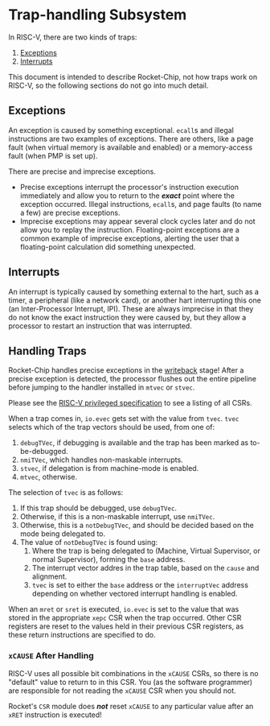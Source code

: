 # Trap-handling Subsystem

In RISC-V, there are two kinds of traps:
  1. [Exceptions](#exceptions)
  2. [Interrupts](#interrupts)

This document is intended to describe Rocket-Chip, not how traps work on RISC-V, so the following sections do not go into much detail.

## Exceptions
An exception is caused by something exceptional.
`ecall`s and illegal instructions are two examples of exceptions.
There are others, like a page fault (when virtual memory is available and enabled) or a memory-access fault (when PMP is set up).

There are precise and imprecise exceptions.
  * Precise exceptions interrupt the processor's instruction execution immediately and allow you to return to the ***exact*** point where the exception occurred.
    Illegal instructions, `ecall`s, and page faults (to name a few) are precise exceptions.
  * Imprecise exceptions may appear several clock cycles later and do not allow you to replay the instruction.
    Floating-point exceptions are a common example of imprecise exceptions, alerting the user that a floating-point calculation did something unexpected.

## Interrupts
An interrupt is typically caused by something external to the hart, such as a timer, a peripheral (like a network card), or another hart interrupting this one (an Inter-Processor Interrupt, IPI).
These are always imprecise in that they do not know the exact instruction they were caused by, but they allow a processor to restart an instruction that was interrupted.

## Handling Traps
Rocket-Chip handles precise exceptions in the [writeback](../rocket-core/writeback.md) stage!
After a precise exception is detected, the processor flushes out the entire pipeline before jumping to the handler installed in `mtvec` or `stvec`.

<div class="note">
Please see the <a href="https://github.com/riscv/riscv-isa-manual/releases">RISC-V privileged specification</a> to see a listing of all CSRs.
</div>

When a trap comes in, `io.evec` gets set with the value from `tvec`.
`tvec` selects which of the trap vectors should be used, from one of:
  1. `debugTVec`, if debugging is available and the trap has been marked as to-be-debugged.
  2. `nmiTVec`, which handles non-maskable interrupts.
  3. `stvec`, if delegation is from machine-mode is enabled.
  4. `mtvec`, otherwise.

The selection of `tvec` is as follows:
  1. If this trap should be debugged, use `debugTVec`.
  2. Otherwise, if this is a non-maskable interrupt, use `nmiTVec`.
  3. Otherwise, this is a `notDebugTVec`, and should be decided based on the mode being delegated to.
  4. The value of `notDebugTVec` is found using:
     1. Where the trap is being delegated to (Machine, Virtual Supervisor, or normal Supervisor), forming the `base` address.
     2. The interrupt vector addres in the trap table, based on the `cause` and alignment.
     3. `tvec` is set to either the `base` address or the `interruptVec` address depending on whether vectored interrupt handling is enabled.

When an `mret` or `sret` is executed, `io.evec` is set to the value that was stored in the appropriate `xepc` CSR when the trap occurred.
Other CSR registers are reset to the values held in their previous CSR registers, as these return instructions are specified to do.

### `xCAUSE` After Handling
RISC-V uses all possible bit combinations in the `xCAUSE` CSRs, so there is no "default" value to return to in this CSR.
You (as the software programmer) are responsible for not reading the `xCAUSE` CSR when you should not.

<div class="warning">
Rocket's <CODE>CSR</CODE> module does <strong><em>not</em></strong> reset <code>xCAUSE</code> to any particular value after an <code>xRET</code> instruction is executed!
</div>
